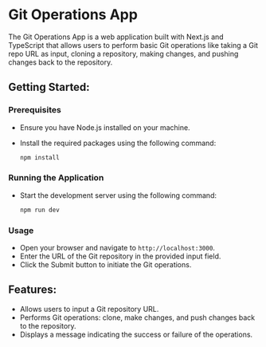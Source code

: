 # Git Operations App

The Git Operations App is a web application built with Next.js and TypeScript that allows users to perform basic Git operations like taking a Git repo URL as input, cloning a repository, making changes, and pushing changes back to the repository.

## Getting Started:

### **Prerequisites**

- Ensure you have Node.js installed on your machine.
- Install the required packages using the following command:

  ```bash
  npm install
  ```

### **Running the Application**

- Start the development server using the following command:

  ```bash
  npm run dev
  ```

### **Usage**

- Open your browser and navigate to `http://localhost:3000`.
- Enter the URL of the Git repository in the provided input field.
- Click the Submit button to initiate the Git operations.

## Features:

- Allows users to input a Git repository URL.
- Performs Git operations: clone, make changes, and push changes back to the repository.
- Displays a message indicating the success or failure of the operations.
